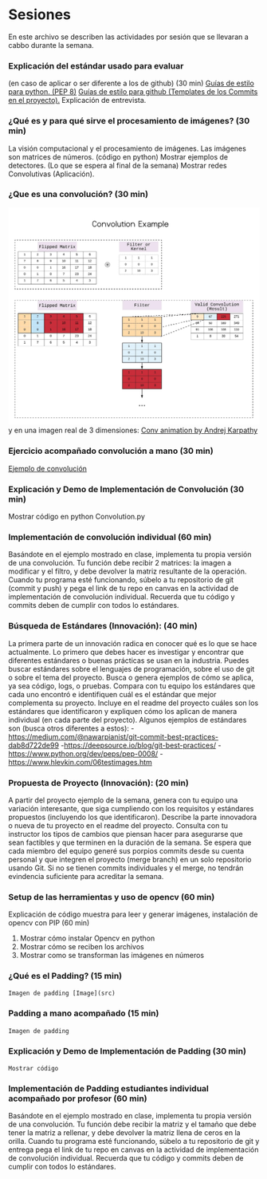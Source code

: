 # Sesiones
En este archivo se describen las actividades por sesión que se llevaran a cabbo durante la semana.

### Explicación del estándar usado para evaluar
 (en caso de aplicar o ser diferente a los de github) (30 min)
[Guías de estilo para python.  (PEP 8)](https://www.python.org/dev/peps/pep-0008/)
[Guías de estilo para github   (Templates de los Commits en el proyecto).](https://medium.com/@nawarpianist/git-commit-best-practices-dab8d722de99)
Explicación de entrevista.

### ¿Qué es y para qué sirve el procesamiento de imágenes? (30 min)
La visión computacional y el procesamiento de imágenes.
Las imágenes son matrices de números. (código en python)
Mostrar ejemplos de detectores. (Lo que se espera al final de la semana)
Mostrar redes Convolutivas (Aplicación).

### ¿Que es una convolución?  (30 min)
![](Images/Convolution.jpeg)
y en una imagen real de 3 dimensiones:
[Conv animation by Andrej Karpathy](https://pathmind.com/wiki/convolutional-network) 

### Ejercicio acompañado convolución a mano  (30 min)
[Ejemplo de convolución](Files/examples%20convolution.xlsx)

### Explicación y Demo de Implementación de Convolución  (30 min)
Mostrar código en python
Convolution.py

### Implementación de convolución individual (60 min)
Basándote en el ejemplo mostrado en clase, implementa tu propia versión de una convolución. Tu función debe recibir 2 matrices: la imagen a modificar y el filtro, y debe devolver la matriz resultante de la operación.
Cuando tu programa esté funcionando, súbelo a tu repositorio de git (commit y push) y pega el link de tu repo en canvas en la actividad de implementación de convolución individual. Recuerda que tu código y commits deben de cumplir con todos lo estándares.   

### Búsqueda de Estándares (Innovación): (40 min)
La primera parte de un innovación radica en conocer qué es lo que se hace actualmente. Lo primero que debes hacer es investigar y encontrar que diferentes estándares o buenas prácticas se usan en la industria. Puedes buscar estándares sobre el lenguajes de programación, sobre el uso de git o sobre el tema del proyecto. Busca o genera ejemplos de cómo se aplica, ya sea código, logs, o pruebas.
Compara con tu equipo los estándares que cada uno encontró e identifiquen cuál es el estándar que mejor complementa su proyecto. Incluye en el readme del proyecto cuáles son los estándares que identificaron y expliquen cómo los aplican de manera individual (en cada parte del proyecto).
Algunos ejemplos de estándares son (busca otros diferentes a estos):
-https://medium.com/@nawarpianist/git-commit-best-practices-dab8d722de99
-https://deepsource.io/blog/git-best-practices/
-https://www.python.org/dev/peps/pep-0008/
-https://www.hlevkin.com/06testimages.htm

### Propuesta de Proyecto (Innovación): (20 min)
A partir del proyecto ejemplo de la semana, genera con tu equipo una variación interesante, que siga cumpliendo con los requisitos y estándares propuestos (incluyendo los que identificaron). Describe la parte innovadora o nueva de tu proyecto en el readme del proyecto. Consulta con tu instructor los tipos de cambios que piensan hacer para asegurarse que sean factibles y que terminen en la duración de la semana.
Se espera que cada miembro del equipo generé sus porpios commits desde su cuenta personal y que integren el proyecto (merge branch) en un solo repositorio usando Git. Si no se tienen commits individuales y el merge, no tendrán evindencia suficiente para acreditar la semana.

### Setup de las herramientas y uso de opencv (60 min)
Explicación de código muestra para leer y generar imágenes, instalación de opencv con PIP (60 min)
1. Mostrar cómo instalar Opencv en python
2. Mostrar cómo se reciben los archivos
3. Mostrar como se transforman las imágenes en números

### ¿Qué es el Padding?  (15 min)
	Imagen de padding [Image](src)
### Padding a mano acompañado   (15 min)
	Imagen de padding
### Explicación y Demo de Implementación de Padding  (30 min)
	Mostrar código
### Implementación de Padding estudiantes individual acompañado por profesor  (60 min)
Basándote en el ejemplo mostrado en clase, implementa tu propia versión de una convolución. Tu función debe recibir la matriz y el tamaño que debe tener la matriz a rellenar, y debe devolver la matriz llena de ceros en la orilla.
Cuando tu programa esté funcionando, súbelo a tu repositorio de git y entrega pega el link de tu repo en canvas en la actividad de implementación de convolución individual. Recuerda que tu código y commits deben de cumplir con todos lo estándares. 
